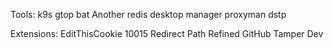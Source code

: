 Tools:
k9s
gtop
bat
Another redis desktop manager
proxyman
dstp

Extensions:
EditThisCookie
10015
Redirect Path
Refined GitHub
Tamper Dev
